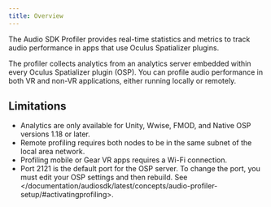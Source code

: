 ```yaml
---
title: Overview
---
```

The Audio SDK Profiler provides real-time statistics and metrics to track audio performance in apps that use Oculus Spatializer plugins.

The profiler collects analytics from an analytics server embedded within every Oculus Spatializer plugin (OSP). You can profile audio performance in both VR and non-VR applications, either running locally or remotely.

## Limitations

* Analytics are only available for Unity, Wwise, FMOD, and Native OSP versions 1.18 or later. 
* Remote profiling requires both nodes to be in the same subnet of the local area network.
* Profiling mobile or Gear VR apps requires a Wi-Fi connection.
* Port 2121 is the default port for the OSP server. To change the port, you must edit your OSP settings and then rebuild. See </documentation/audiosdk/latest/concepts/audio-profiler-setup/#activatingprofiling>.
